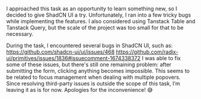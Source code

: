 I approached this task as an opportunity to learn something new, so I decided to give ShadCN UI a try. Unfortunately, I ran into a few tricky bugs while implementing the features. I also considered using Tanstack Table and Tanstack Query, but the scale of the project was too small for that to be necessary.

During the task, I encountered several bugs in ShadCN UI, such as:
https://github.com/shadcn-ui/ui/issues/468
https://github.com/radix-ui/primitives/issues/1836#issuecomment-1674338372
I was able to fix some of these issues, but there's still one remaining problem: after submitting the form, clicking anything becomes impossible. This seems to be related to focus management when dealing with multiple popovers. Since resolving third-party issues is outside the scope of this task, I’m leaving it as is for now. Apologies for the inconvenience! 😅
